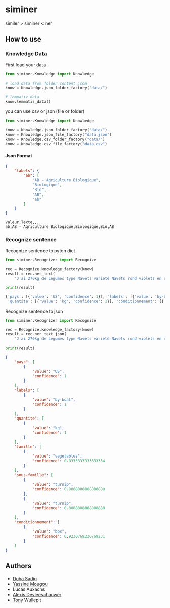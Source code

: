 # siminer

similer > siminer < ner

## How to use

### Knowledge Data

First load your data

```python
from siminer.Knowledge import Knowledge

# load data from folder content json
know = Knowledge.json_folder_factory("data/")

# lemmatiz data
know.lemmatiz_data()
```

you can use csv or json (file or folder)

```python
from siminer.Knowledge import Knowledge

know = Knowledge.json_folder_factory("data/")
know = Knowledge.json_file_factory("data.json")
know = Knowledge.csv_folder_factory("data/")
know = Knowledge.csv_file_factory("data.csv")
```

#### Json Format

```json
{
    "labels": {
        "ab": [
            "AB - Agriculture Biologique",
            "Biologique",
            "Bio",
            "AB",
            "ab"
        ]
    }
}
```

```csv
Valeur,Texte,,,
ab,AB - Agriculture Biologique,Biologique,Bio,AB
```

### Recognize sentence

Recognize sentence to pyton dict

```python
from siminer.Recognizer import Recognize

rec = Recognize.knowledge_factory(know)
result = rec.ner_text(
    "J'ai 270kg de Legumes type Navets variété Navets rond violets en cagette  qui viennent de États-Unis d'Amérique avec le label Transport Bateau")

print(result)
```

```python
{'pays': [{'value': 'US', 'confidence': 1}], 'labels': [{'value': 'by-boat', 'confidence': 1}],
 'quantite': [{'value': 'kg', 'confidence': 1}], 'conditionnement': [{'value': 'box', 'confidence': 1}]}
```

Recognize sentence to json

```python
from siminer.Recognizer import Recognize

rec = Recognize.knowledge_factory(know)
result = rec.ner_text_json(
    "J'ai 270kg de Legumes type Navets variété Navets rond violets en cagette  qui viennent de États-Unis d'Amérique avec le label Transport Bateau")

print(result)
```

```json
{
    "pays": [
        {
            "value": "US",
            "confidence": 1
        }
    ],
    "labels": [
        {
            "value": "by-boat",
            "confidence": 1
        }
    ],
    "quantite": [
        {
            "value": "kg",
            "confidence": 1
        }
    ],
    "famille": [
        {
            "value": "vegetables",
            "confidence": 0.8333333333333334
        }
    ],
    "sous-famille": [
        {
            "value": "turnip",
            "confidence": 0.8888888888888888
        },
        {
            "value": "turnip",
            "confidence": 0.8888888888888888
        }
    ],
    "conditionnement": [
        {
            "value": "box",
            "confidence": 0.9230769230769231
        }
    ]
}
```

## Authors

- [Doha Sadiq](https://github.com/SADIQdoha)
- [Yassine Mougou](https://github.com/ymougou)
- Lucas Auxachs
- [Alexis Devleeschauwer](https://github.com/devleesch001)
- [Tony Wullepit](https://github.com/wullepit)
